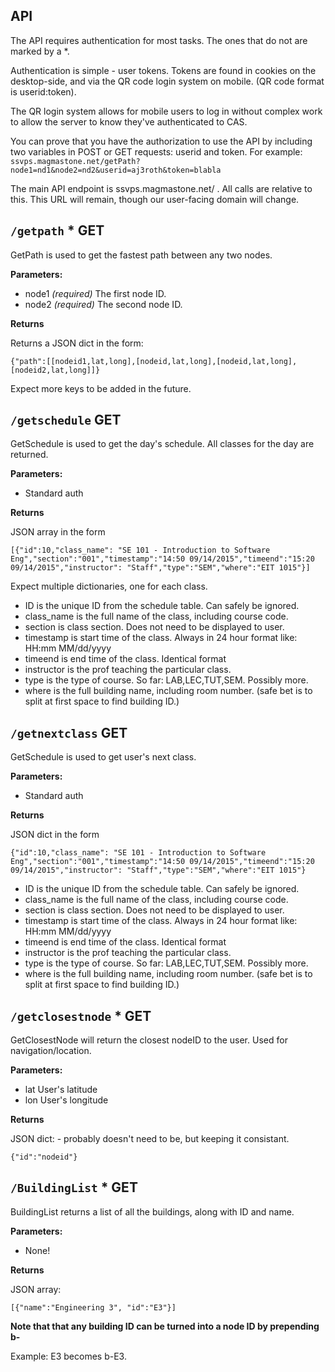 API
---

The API requires authentication for most tasks. The ones that do not are marked by a *. 

Authentication is simple - user tokens. Tokens are found in cookies on the desktop-side, and via the QR code login system on mobile. (QR code format is userid:token).

The QR login system allows for mobile users to log in without complex work to allow the server to know they've authenticated to CAS.

You can prove that you have the authorization to use the API by including two variables in POST or GET requests: userid and token. For example: `ssvps.magmastone.net/getPath?node1=nd1&node2=nd2&userid=aj3roth&token=blabla`


The main API endpoint is ssvps.magmastone.net/ . All calls are relative to this. This URL will remain, though our user-facing domain will change.


`/getpath` * GET
---

GetPath is used to get the fastest path between any two nodes.

**Parameters:**

- node1  *(required)* The first node ID.
- node2 *(required)* The second node ID.

**Returns** 

Returns a JSON dict in the form:

`{"path":[[nodeid1,lat,long],[nodeid,lat,long],[nodeid,lat,long],[nodeid2,lat,long]]}`

Expect more keys to be added in the future.


`/getschedule` GET
---

GetSchedule is used to get the day's schedule. All classes for the day are returned.

**Parameters:**
- Standard auth

**Returns**

JSON array in the form

`[{"id":10,"class_name": "SE 101 - Introduction to Software Eng","section":"001","timestamp":"14:50 09/14/2015","timeend":"15:20 09/14/2015","instructor": "Staff","type":"SEM","where":"EIT 1015"}]`

Expect multiple dictionaries, one for each class.

- ID is the unique ID from the schedule table. Can safely be ignored.
- class_name is the full name of the class, including course code.
- section is class section. Does not need to be displayed to user.
- timestamp is start time of the class. Always in 24 hour format like: HH:mm MM/dd/yyyy
- timeend is end time of the class. Identical format
- instructor is the prof teaching the particular class.
- type is the type of course. So far: LAB,LEC,TUT,SEM. Possibly more.
- where is the full building name, including room number. (safe bet is to split at first space to find building ID.)

`/getnextclass` GET
---

GetSchedule is used to get user's next class.

**Parameters:**
- Standard auth

**Returns**

JSON dict in the form

`{"id":10,"class_name": "SE 101 - Introduction to Software Eng","section":"001","timestamp":"14:50 09/14/2015","timeend":"15:20 09/14/2015","instructor": "Staff","type":"SEM","where":"EIT 1015"}`


- ID is the unique ID from the schedule table. Can safely be ignored.
- class_name is the full name of the class, including course code.
- section is class section. Does not need to be displayed to user.
- timestamp is start time of the class. Always in 24 hour format like: HH:mm MM/dd/yyyy
- timeend is end time of the class. Identical format
- instructor is the prof teaching the particular class.
- type is the type of course. So far: LAB,LEC,TUT,SEM. Possibly more.
- where is the full building name, including room number. (safe bet is to split at first space to find building ID.)


`/getclosestnode` * GET
---

GetClosestNode will return the closest nodeID to the user. Used for navigation/location.


**Parameters:**
- lat User's latitude
- lon User's longitude

**Returns**

JSON dict: - probably doesn't need to be, but keeping it consistant.

`{"id":"nodeid"}`


`/BuildingList` * GET
---
BuildingList returns a list of all the buildings, along with ID and name.

**Parameters:**
- None!

**Returns**

JSON array:

`[{"name":"Engineering 3", "id":"E3"}]`

**Note that that any building ID can be turned into a node ID by prepending b-**

Example: E3 becomes b-E3.

